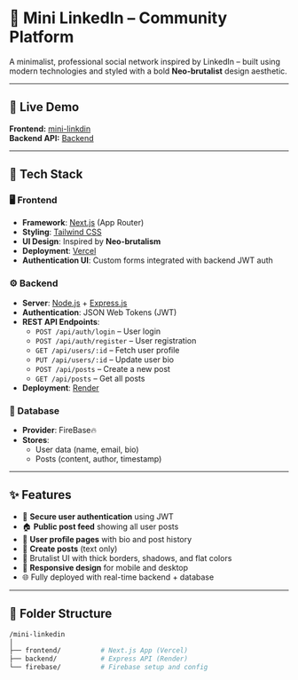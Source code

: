 # 🔗 Mini LinkedIn – Community Platform

A minimalist, professional social network inspired by LinkedIn – built using modern technologies and styled with a bold **Neo-brutalist** design aesthetic.

---

## 🚀 Live Demo

**Frontend:** [mini-linkdin](https://mini-linkdin-three.vercel.app/)  
**Backend API:** [Backend](https://mini-linkdin-ktmx.onrender.com)

---

## 🧱 Tech Stack

### 🖥️ Frontend
- **Framework**: [Next.js](https://nextjs.org/) (App Router)
- **Styling**: [Tailwind CSS](https://tailwindcss.com/)
- **UI Design**: Inspired by **Neo-brutalism**
- **Deployment**: [Vercel](https://vercel.com/)
- **Authentication UI**: Custom forms integrated with backend JWT auth

### ⚙️ Backend
- **Server**: [Node.js](https://nodejs.org/) + [Express.js](https://expressjs.com/)
- **Authentication**: JSON Web Tokens (JWT)
- **REST API Endpoints**:
  - `POST /api/auth/login` – User login
  - `POST /api/auth/register` – User registration
  - `GET /api/users/:id` – Fetch user profile
  - `PUT /api/users/:id` – Update user bio
  - `POST /api/posts` – Create a new post
  - `GET /api/posts` – Get all posts
- **Deployment**: [Render](https://render.com/)

### 🧠 Database
- **Provider**: FireBase🔥
- **Stores**:
  - User data (name, email, bio)
  - Posts (content, author, timestamp)

---

## ✨ Features

- 🔐 **Secure user authentication** using JWT
- 🏠 **Public post feed** showing all user posts
- 🧑 **User profile pages** with bio and post history
- 📝 **Create posts** (text only)
- 🎨 Brutalist UI with thick borders, shadows, and flat colors
- 📱 **Responsive design** for mobile and desktop
- 🌐 Fully deployed with real-time backend + database

---

## 📁 Folder Structure

```bash
/mini-linkedin
│
├── frontend/          # Next.js App (Vercel)
├── backend/           # Express API (Render)
└── firebase/          # Firebase setup and config

